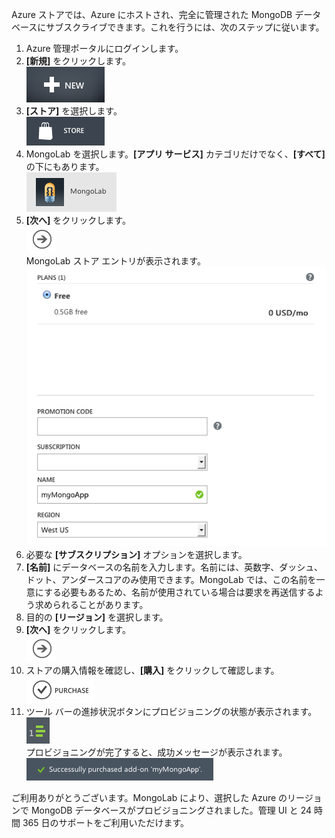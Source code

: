 Azure ストアでは、Azure にホストされ、完全に管理された MongoDB データベースにサブスクライブできます。これを行うには、次のステップに従います。

1.  Azure 管理ポータルにログインします。
2.  **[新規]** をクリックします。	
    ![New][]
3.  **[ストア]** を選択します。	
    ![Store][]
4.  MongoLab を選択します。**[アプリ サービス]** カテゴリだけでなく、**[すべて]** の下にもあります。	
    ![MongoLab][]
5.  **[次へ]** をクリックします。	
    ![Next][]	
     MongoLab ストア エントリが表示されます。	
    ![NewMongoLab][]
6.  必要な **[サブスクリプション]** オプションを選択します。
7.  **[名前]** にデータベースの名前を入力します。名前には、英数字、ダッシュ、ドット、アンダースコアのみ使用できます。MongoLab では、この名前を一意にする必要もあるため、名前が使用されている場合は要求を再送信するよう求められることがあります。
8.  目的の **[リージョン]** を選択します。
9.  **[次へ]** をクリックします。	
    ![Next][]
10. ストアの購入情報を確認し、**[購入]** をクリックして確認します。		
    ![Next][1]
11. ツール バーの進捗状況ボタンにプロビジョニングの状態が表示されます。	
    ![ProgressButton][]		
     プロビジョニングが完了すると、成功メッセージが表示されます。		
    ![SuccessMessage][]

ご利用ありがとうございます。MongoLab により、選択した Azure のリージョンで MongoDB データベースがプロビジョニングされました。管理 UI と 24 時間 365 日のサポートをご利用いただけます。

  [New]: ./media/howto-provision-mongolab/button-new.png
  [Store]: ./media/howto-provision-mongolab/button-store.png
  [MongoLab]: ./media/howto-provision-mongolab/entry-mongolab.png
  [Next]: ./media/howto-provision-mongolab/button-next.png
  [NewMongoLab]: ./media/howto-provision-mongolab/screen-newmongolab.png
  [1]: ./media/howto-provision-mongolab/button-purchase.png
  [ProgressButton]: ./media/howto-provision-mongolab/button-progress.png
  [SuccessMessage]: ./media/howto-provision-mongolab/message-provisionsuccess.png
